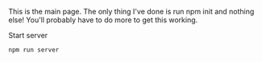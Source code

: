 This is the main page. The only thing I've done is run npm init and nothing else! You'll probably have to do more to get this working.

Start server
```javascript
npm run server
```